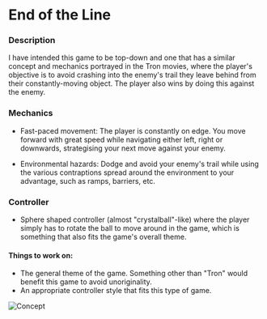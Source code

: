 # End of the Line

### Description
I have intended this game to be top-down and one that has a similar concept and mechanics portrayed in the Tron movies, where the player's objective is to avoid crashing into the enemy's trail they leave behind from their constantly-moving object. The player also wins by doing this against the enemy. 

### Mechanics
* Fast-paced movement: The player is constantly on edge. You move forward with great speed while navigating either left, right or downwards, strategising your next move against your enemy. 

* Environmental hazards: Dodge and avoid your enemy's trail while using the various contraptions spread around the environment to your advantage, such as ramps, barriers, etc.

### Controller
* Sphere shaped controller (almost "crystalball"-like) where the player simply has to rotate the ball to move around in the game, which is something that also fits the game's overall theme. 

#### Things to work on: 
- The general theme of the game. Something other than "Tron" would benefit this game to avoid unoriginality.  
- An appropriate controller style that fits this type of game.

![Concept](https://github.com/MichailKarakasis/comp140-gam160-game/blob/master/Concept.png)
